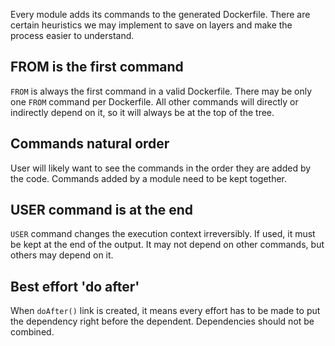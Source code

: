 Every module adds its commands to the generated Dockerfile. There are certain
heuristics we may implement to save on layers and make the process easier to
understand.

## FROM is the first command

`FROM` is always the first command in a valid Dockerfile. There may be only one
`FROM` command per Dockerfile. All other commands will directly or indirectly
depend on it, so it will always be at the top of the tree.

## Commands natural order

User will likely want to see the commands in the order they are added by the code.
Commands added by a module need to be kept together.

## USER command is at the end

`USER` command changes the execution context irreversibly. If used, it must be
kept at the end of the output. It may not depend on other commands, but others
may depend on it.

## Best effort 'do after'

When `doAfter()` link is created, it means every effort has to be made to put
the dependency right before the dependent. Dependencies should not be combined.
